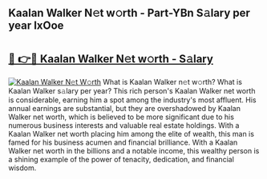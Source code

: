 ## Kaalan Walker N𝚎t w𝚘rth - Part-YBn S𝚊lary per year IxOoe

# <h2><a href="http://gc3x9oy.nevu.top/?p=Kaalan+Walker">🔗 👉🔴 Kaalan Walker N𝚎t w𝚘rth - S𝚊lary</a></h2>

[![Kaalan Walker N𝚎t W𝚘rth](https://i.imgur.com/Oavwk0R.jpeg)](http://gc3x9oy.nevu.top/?p=Kaalan+Walker)
What is Kaalan Walker n𝚎t w𝚘rth? What is Kaalan Walker s𝚊lary per year?
This rich person's Kaalan Walker net worth is considerable, earning him a spot among the industry's most affluent. His annual earnings are substantial, but they are overshadowed by Kaalan Walker net worth, which is believed to be more significant due to his numerous business interests and valuable real estate holdings. With a Kaalan Walker net worth placing him among the elite of wealth, this man is famed for his business acumen and financial brilliance. With a Kaalan Walker net worth in the billions and a notable income, this wealthy person is a shining example of the power of tenacity, dedication, and financial wisdom.
